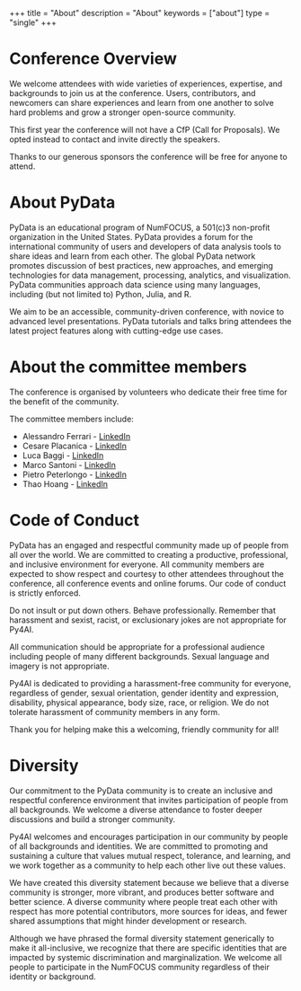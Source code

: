 +++
title = "About"
description = "About"
keywords = ["about"]
type = "single"
+++

# Conference Overview

We welcome attendees with wide varieties of experiences, expertise, and backgrounds to join us at the conference. 
Users, contributors, and newcomers can share experiences and learn from one another to solve hard problems and grow a stronger open-source community.

This first year the conference will not have a CfP (Call for Proposals).
We opted instead to contact and invite directly the speakers.

Thanks to our generous sponsors the conference will be free for anyone to attend.

# About PyData

PyData is an educational program of NumFOCUS, a 501(c)3 non-profit organization in the United States. PyData provides a forum for the international community of users and developers of data analysis tools to share ideas and learn from each other. The global PyData network promotes discussion of best practices, new approaches, and emerging technologies for data management, processing, analytics, and visualization. PyData communities approach data science using many languages, including (but not limited to) Python, Julia, and R.

We aim to be an accessible, community-driven conference, with novice to advanced level presentations. PyData tutorials and talks bring attendees the latest project features along with cutting-edge use cases.

# About the committee members

The conference is organised by volunteers who dedicate their free time for the benefit of the community.

The committee members include:

- Alessandro Ferrari - [LinkedIn](https://www.linkedin.com/in/visionarynet/)
- Cesare Placanica - [LinkedIn](https://www.linkedin.com/in/cesare-placanica/)
- Luca Baggi - [LinkedIn](https://www.linkedin.com/in/lucabaggi/)
- Marco Santoni - [LinkedIn](https://www.linkedin.com/in/msantoni/)
- Pietro Peterlongo - [LinkedIn](https://www.linkedin.com/in/pietro-peterlongo-b7605627/)
- Thao Hoang - [LinkedIn](https://www.linkedin.com/in/hpthao22/)

# Code of Conduct

PyData has an engaged and respectful community made up of people from all over the world. We are committed to creating a productive, professional, and inclusive environment for everyone. All community members are expected to show respect and courtesy to other attendees throughout the conference, all conference events and online forums. Our code of conduct is strictly enforced.

Do not insult or put down others. Behave professionally. Remember that harassment and sexist, racist, or exclusionary jokes are not appropriate for Py4AI.

All communication should be appropriate for a professional audience including people of many different backgrounds. Sexual language and imagery is not appropriate.

Py4AI is dedicated to providing a harassment-free community for everyone, regardless of gender, sexual orientation, gender identity and expression, disability, physical appearance, body size, race, or religion. We do not tolerate harassment of community members in any form.

Thank you for helping make this a welcoming, friendly community for all!

# Diversity

Our commitment to the PyData community is to create an inclusive and respectful conference environment that invites participation of people from all backgrounds. We welcome a diverse attendance to foster deeper discussions and build a stronger community.

Py4AI welcomes and encourages participation in our community by people of all backgrounds and identities. We are committed to promoting and sustaining a culture that values mutual respect, tolerance, and learning, and we work together as a community to help each other live out these values.

We have created this diversity statement because we believe that a diverse community is stronger, more vibrant, and produces better software and better science. A diverse community where people treat each other with respect has more potential contributors, more sources for ideas, and fewer shared assumptions that might hinder development or research.

Although we have phrased the formal diversity statement generically to make it all-inclusive, we recognize that there are specific identities that are impacted by systemic discrimination and marginalization. We welcome all people to participate in the NumFOCUS community regardless of their identity or background.